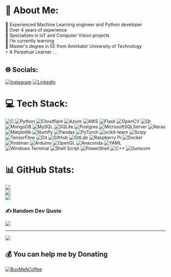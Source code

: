 # 💫 About Me:
🔭 Experienced Machine Learning engineer and Python developer<br>👯 Over 4 years of experience<br>🤝 Specializes in IoT and Computer Vision projects<br>🌱 I’m currently learning<br>💬 Master's degree in EE from Amirkabir University of Technology<br>⚡ A Perpetual Learner ...


## 🌐 Socials:
[![Instagram](https://img.shields.io/badge/Instagram-%23E4405F.svg?logo=Instagram&logoColor=white)](https://instagram.com/sajjad_salem) [![LinkedIn](https://img.shields.io/badge/LinkedIn-%230077B5.svg?logo=linkedin&logoColor=white)](https://linkedin.com/in/sajjad-salem) 

# 💻 Tech Stack:
![C](https://img.shields.io/badge/c-%2300599C.svg?style=for-the-badge&logo=c&logoColor=white) ![Python](https://img.shields.io/badge/python-3670A0?style=for-the-badge&logo=python&logoColor=ffdd54) ![Cloudflare](https://img.shields.io/badge/Cloudflare-F38020?style=for-the-badge&logo=Cloudflare&logoColor=white) ![Azure](https://img.shields.io/badge/azure-%230072C6.svg?style=for-the-badge&logo=microsoftazure&logoColor=white) ![AWS](https://img.shields.io/badge/AWS-%23FF9900.svg?style=for-the-badge&logo=amazon-aws&logoColor=white) ![Flask](https://img.shields.io/badge/flask-%23000.svg?style=for-the-badge&logo=flask&logoColor=white) ![OpenCV](https://img.shields.io/badge/opencv-%23white.svg?style=for-the-badge&logo=opencv&logoColor=white) ![Qt](https://img.shields.io/badge/Qt-%23217346.svg?style=for-the-badge&logo=Qt&logoColor=white) ![MongoDB](https://img.shields.io/badge/MongoDB-%234ea94b.svg?style=for-the-badge&logo=mongodb&logoColor=white) ![MySQL](https://img.shields.io/badge/mysql-4479A1.svg?style=for-the-badge&logo=mysql&logoColor=white) ![SQLite](https://img.shields.io/badge/sqlite-%2307405e.svg?style=for-the-badge&logo=sqlite&logoColor=white) ![Postgres](https://img.shields.io/badge/postgres-%23316192.svg?style=for-the-badge&logo=postgresql&logoColor=white) ![MicrosoftSQLServer](https://img.shields.io/badge/Microsoft%20SQL%20Server-CC2927?style=for-the-badge&logo=microsoft%20sql%20server&logoColor=white) ![Keras](https://img.shields.io/badge/Keras-%23D00000.svg?style=for-the-badge&logo=Keras&logoColor=white) ![Matplotlib](https://img.shields.io/badge/Matplotlib-%23ffffff.svg?style=for-the-badge&logo=Matplotlib&logoColor=black) ![NumPy](https://img.shields.io/badge/numpy-%23013243.svg?style=for-the-badge&logo=numpy&logoColor=white) ![Pandas](https://img.shields.io/badge/pandas-%23150458.svg?style=for-the-badge&logo=pandas&logoColor=white) ![PyTorch](https://img.shields.io/badge/PyTorch-%23EE4C2C.svg?style=for-the-badge&logo=PyTorch&logoColor=white) ![scikit-learn](https://img.shields.io/badge/scikit--learn-%23F7931E.svg?style=for-the-badge&logo=scikit-learn&logoColor=white) ![Scipy](https://img.shields.io/badge/SciPy-%230C55A5.svg?style=for-the-badge&logo=scipy&logoColor=%white) ![TensorFlow](https://img.shields.io/badge/TensorFlow-%23FF6F00.svg?style=for-the-badge&logo=TensorFlow&logoColor=white) ![Git](https://img.shields.io/badge/git-%23F05033.svg?style=for-the-badge&logo=git&logoColor=white) ![GitHub](https://img.shields.io/badge/github-%23121011.svg?style=for-the-badge&logo=github&logoColor=white) ![GitLab](https://img.shields.io/badge/gitlab-%23181717.svg?style=for-the-badge&logo=gitlab&logoColor=white) ![Raspberry Pi](https://img.shields.io/badge/-RaspberryPi-C51A4A?style=for-the-badge&logo=Raspberry-Pi) ![Docker](https://img.shields.io/badge/docker-%230db7ed.svg?style=for-the-badge&logo=docker&logoColor=white) ![Postman](https://img.shields.io/badge/Postman-FF6C37?style=for-the-badge&logo=postman&logoColor=white) ![Arduino](https://img.shields.io/badge/-Arduino-00979D?style=for-the-badge&logo=Arduino&logoColor=white) ![OpenGL](https://img.shields.io/badge/OpenGL-%23FFFFFF.svg?style=for-the-badge&logo=opengl) ![Anaconda](https://img.shields.io/badge/Anaconda-%2344A833.svg?style=for-the-badge&logo=anaconda&logoColor=white) ![YAML](https://img.shields.io/badge/yaml-%23ffffff.svg?style=for-the-badge&logo=yaml&logoColor=151515) ![Windows Terminal](https://img.shields.io/badge/Windows%20Terminal-%234D4D4D.svg?style=for-the-badge&logo=windows-terminal&logoColor=white) ![Shell Script](https://img.shields.io/badge/shell_script-%23121011.svg?style=for-the-badge&logo=gnu-bash&logoColor=white) ![PowerShell](https://img.shields.io/badge/PowerShell-%235391FE.svg?style=for-the-badge&logo=powershell&logoColor=white) ![C++](https://img.shields.io/badge/c++-%2300599C.svg?style=for-the-badge&logo=c%2B%2B&logoColor=white) ![Gunicorn](https://img.shields.io/badge/gunicorn-%298729.svg?style=for-the-badge&logo=gunicorn&logoColor=white)
# 📊 GitHub Stats:
![](https://github-readme-stats.vercel.app/api?username=salemsajjad&theme=shades-of-purple&hide_border=true&include_all_commits=true&count_private=false)<br/>
![](https://github-readme-streak-stats.herokuapp.com/?user=salemsajjad&theme=shades-of-purple&hide_border=true)<br/>
![](https://github-readme-stats.vercel.app/api/top-langs/?username=salemsajjad&theme=shades-of-purple&hide_border=true&include_all_commits=true&count_private=false&layout=compact)

### ✍️ Random Dev Quote
![](https://quotes-github-readme.vercel.app/api?type=horizontal&theme=dark)

---
[![](https://visitcount.itsvg.in/api?id=salemsajjad&icon=0&color=11)](https://visitcount.itsvg.in)

  ## 💰 You can help me by Donating
  [![BuyMeACoffee](https://img.shields.io/badge/Buy%20Me%20a%20Coffee-ffdd00?style=for-the-badge&logo=buy-me-a-coffee&logoColor=black)](https://buymeacoffee.com/sajjadsalem.com) 

  
<!-- Proudly created with GPRM ( https://gprm.itsvg.in ) -->
